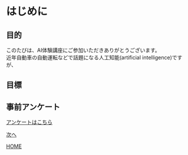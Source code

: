 # はじめに

## 目的

このたびは、AI体験講座にご参加いただきありがとうございます。  
近年自動車の自動運転などで話題になる人工知能(artificial intelligence)ですが、  


## 目標



## 事前アンケート

[アンケートはこちら](url)

[次へ](2.md)


[HOME](index.md)
